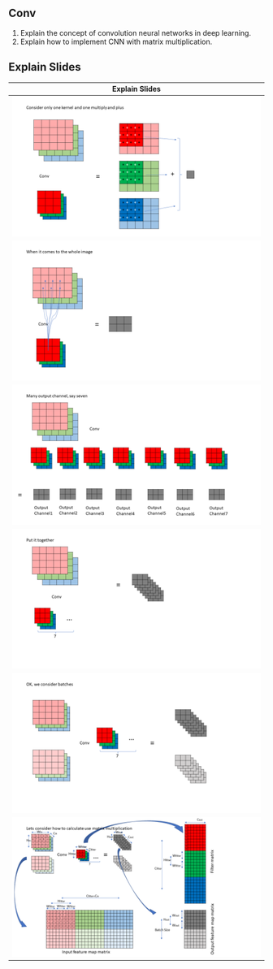 ## Conv
1. Explain the concept of convolution neural networks in deep learning.
2. Explain how to implement CNN with matrix multiplication.

## Explain Slides


| Explain Slides  | 
| ----        |
| ![](CNN/Slide1.PNG) | 
| ![](CNN/Slide2.PNG) | 
| ![](CNN/Slide3.PNG) | 
| ![](CNN/Slide4.PNG) | 
| ![](CNN/Slide5.PNG) | 
| ![](CNN/Slide6.PNG) | 

